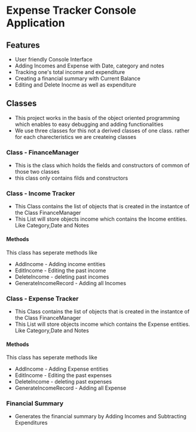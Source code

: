 # Expense Tracker Console Application

## Features
- User friendly Console Interface
- Adding Incomes and Expense with Date, category and notes
- Tracking one's total income and expenditure
- Creating a financial summary with Current Balance
- Editing and Delete Inocme as well as expenditure

## Classes 

- This project works in the basis of the object oriented programming which enables to easy debugging and adding functionalities
- We use three classes for this not a derived classes of one class. rather for each charecteristics we are createing classes

### Class - FinanceManager 
- This is the class which holds the fields and constructors of common of those two classes
- this class only contains filds and constructors

### Class - Income Tracker
- This Class contains the list of objects that is created in the instantce of the Class FinanceManager
- This List will store objects income which contains the Income entities. Like Category,Date and Notes
#### Methods

This class has seperate methods like 

- AddIncome - Adding income entities
- EditIncome - Editing the past income
- DeleteIncome - deleting past incomes
- GenerateIncomeRecord - Adding all Incomes

 ### Class - Expense Tracker
- This Class contains the list of objects that is created in the instantce of the Class FinanceManager
- This List will store objects income which contains the Expense entities. Like Category,Date and Notes

#### Methods
This class has seperate methods like 

- AddIncome - Adding Expense entities
- EditIncome - Editing the past expenses
- DeleteIncome - deleting past expenses
- GenerateIncomeRecord - Adding all Expense

### Financial Summary
- Generates the financial summary by Adding Incomes and Subtracting Expenditures
